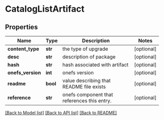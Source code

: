 # CatalogListArtifact

## Properties
Name | Type | Description | Notes
------------ | ------------- | ------------- | -------------
**content_type** | **str** | the type of upgrade | [optional] 
**desc** | **str** | description of package | [optional] 
**hash** | **str** | hash associated with artifact | [optional] 
**onefs_version** | **int** | onefs version | [optional] 
**readme** | **bool** | value describing that README file exists | [optional] 
**reference** | **str** | onefs component that references this entry. | [optional] 

[[Back to Model list]](../README.md#documentation-for-models) [[Back to API list]](../README.md#documentation-for-api-endpoints) [[Back to README]](../README.md)


